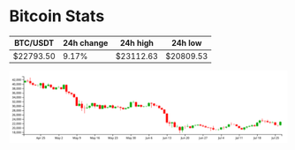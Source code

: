 # Bitcoin Stats

BTC/USDT|24h change|24h high|24h low|
|---|---|---|---|
|$22793.50|9.17%|$23112.63|$20809.53|

<img src="./chart.svg">
